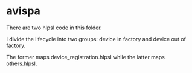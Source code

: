 # avispa
There are two hlpsl code in this folder.

I divide the lifecycle into two groups: device in factory and device out of factory.

The former maps device_registration.hlpsl while the latter maps others.hlpsl.




